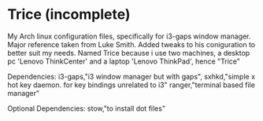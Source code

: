 # Trice (incomplete)
My Arch linux configuration files, specifically for i3-gaps window manager.
Major reference taken from Luke Smith.
Added tweaks to his coniguration to better suit my needs.
Named Trice because i use two machines, a desktop pc 'Lenovo ThinkCenter' and a laptop 'Lenovo ThinkPad', hence "Trice"

Dependencies:
	i3-gaps,"i3 window manager but with gaps",
	sxhkd,"simple x hot key daemon. for key bindings unrelated to i3"
	ranger,"terminal based file manager"
	
Optional Dependencies:
	stow,"to install dot files"


